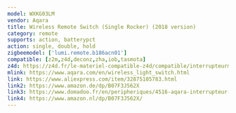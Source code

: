 ```yaml
---
model: WXKG03LM
vendor: Aqara
title: Wireless Remote Switch (Single Rocker) (2018 version)
category: remote
supports: action, batterypct
action: single, double, hold
zigbeemodel: ['lumi.remote.b186acn01']
compatible: [z2m,z4d,deconz,zha,iob,tasmota]
z4d: https://z4d.fr/le-materiel-compatible-z4d/compatible/interrupteurmuralsurpilesimpletouche
mlink: https://www.aqara.com/en/wireless_light_switch.html
link: https://www.aliexpress.com/item/32875105783.html
link2: https://www.amazon.de/dp/B07F3J562X
link3: https://www.domadoo.fr/en/peripheriques/4516-aqara-interrupteur-mural-simple-sans-fil-zigbee-6970504210035.html
link4: https://www.amazon.nl/dp/B07F3J562X/
---
```

